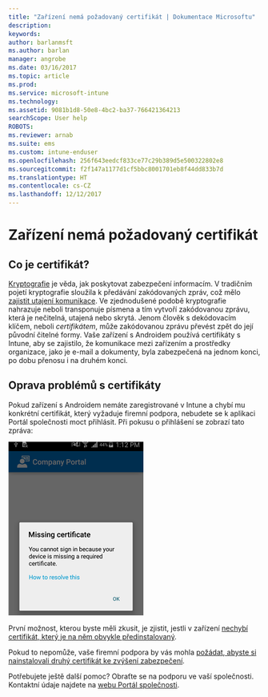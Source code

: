 ```yaml
---
title: "Zařízení nemá požadovaný certifikát | Dokumentace Microsoftu"
description: 
keywords: 
author: barlanmsft
ms.author: barlan
manager: angrobe
ms.date: 03/16/2017
ms.topic: article
ms.prod: 
ms.service: microsoft-intune
ms.technology: 
ms.assetid: 9081b1d8-50e8-4bc2-ba37-766421364213
searchScope: User help
ROBOTS: 
ms.reviewer: arnab
ms.suite: ems
ms.custom: intune-enduser
ms.openlocfilehash: 256f643eedcf833ce77c29b389d5e500322802e8
ms.sourcegitcommit: f2f147a1177d1cf5bbc8001701eb8f44dd833b7d
ms.translationtype: HT
ms.contentlocale: cs-CZ
ms.lasthandoff: 12/12/2017
---
```

# <a name="your-device-is-missing-a-required-certificate"></a>Zařízení nemá požadovaný certifikát

## <a name="whats-a-certificate"></a>Co je certifikát?

[Kryptografie](https://technet.microsoft.com/library/cc962030.aspx) je věda, jak poskytovat zabezpečení informacím. V tradičním pojetí kryptografie sloužila k předávání zakódovaných zpráv, což mělo [zajistit utajení komunikace](https://technet.microsoft.com/library/cc962019.aspx). Ve zjednodušené podobě kryptografie nahrazuje neboli transponuje písmena a tím vytvoří zakódovanou zprávu, která je nečitelná, utajená nebo skrytá. Jenom člověk s dekódovacím klíčem, neboli _certifikátem_, může zakódovanou zprávu převést zpět do její původní čitelné formy. Vaše zařízení s Androidem používá certifikáty s Intune, aby se zajistilo, že komunikace mezi zařízením a prostředky organizace, jako je e-mail a dokumenty, byla zabezpečená na jednom konci, po dobu přenosu i na druhém konci.

## <a name="fixing-certificate-issues"></a>Oprava problémů s certifikáty

Pokud zařízení s Androidem nemáte zaregistrované v Intune a chybí mu konkrétní certifikát, který vyžaduje firemní podpora, nebudete se k aplikaci Portál společnosti moct přihlásit. Při pokusu o přihlášení se zobrazí tato zpráva:

![screenshot-error-message-about-missing-certificate](./media/andr-cert_install-1-cert_missing.png)

První možnost, kterou byste měli zkusit, je zjistit, jestli v zařízení [nechybí certifikát, který je na něm obvykle předinstalovaný](your-device-is-missing-a-preinstalled-certificate-android.md).

Pokud to nepomůže, vaše firemní podpora by vás mohla [požádat, abyste si nainstalovali druhý certifikát ke zvýšení zabezpečení](your-device-is-missing-an-IT-required-certificate-android.md).

Potřebujete ještě další pomoc? Obraťte se na podporu ve vaší společnosti. Kontaktní údaje najdete na [webu Portál společnosti](https://portal.manage.microsoft.com#HelpDeskDialog).
